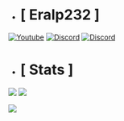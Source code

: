+ # [ Eralp232 ]

[![Youtube](https://img.shields.io/badge/YouTube-FF0000?style=for-the-badge&logo=youtube&logoColor=white)](https://www.youtube.com/channel/UCF1zIInZL1wLfegXgBF66Sg)
[![Discord](https://img.shields.io/badge/Discord-7289DA?style=for-the-badge&logo=discord&logoColor=white
)](https://discord.com/users/659044861256925185)
[![Discord](https://img.shields.io/discord/798640297453027348?label=Eralp232%27s%20Anarchy%20Community&style=for-the-badge)](https://discord.gg/m5xGEZecmZ)

+ # [ Stats ]

<img src="https://github.com/Eralp232/github-stats/blob/master/generated/overview.svg#gh-dark-mode-only" />
<img src="https://github.com/Eralp232/github-stats/blob/master/generated/languages.svg#gh-dark-mode-only" />

![](https://komarev.com/ghpvc/?username=Eralp232&color=green)



<!--
**Eralp232/Eralp232** is a ✨ _special_ ✨ repository because its `README.md` (this file) appears on your GitHub profile.

Here are some ideas to get you started:

- 🔭 I’m currently working on ...
- 🌱 I’m currently learning ...
- 👯 I’m looking to collaborate on ...
- 🤔 I’m looking for help with ...
- 💬 Ask me about ...
- 📫 How to reach me: ...
- 😄 Pronouns: ...
- ⚡ Fun fact: ...
-->
